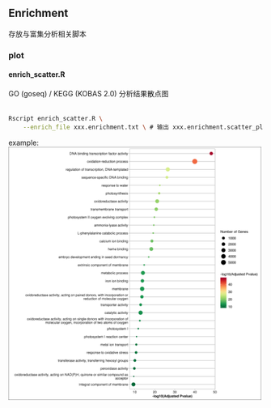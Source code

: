 ## Enrichment

存放与富集分析相关脚本

### plot

#### enrich_scatter.R

GO (goseq) / KEGG (KOBAS 2.0) 分析结果散点图


```bash

Rscript enrich_scatter.R \
    --enrich_file xxx.enrichment.txt \ # 输出 xxx.enrichment.scatter_plot.(png, pdf)


```

example:
<img src="example/example.enrichment.scatter_plot.png" width="500" align=center />

